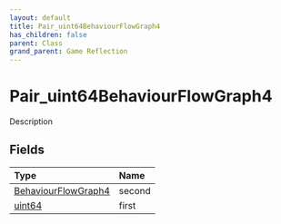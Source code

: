 ```yaml
---
layout: default
title: Pair_uint64BehaviourFlowGraph4
has_children: false
parent: Class
grand_parent: Game Reflection
---
```

# Pair_uint64BehaviourFlowGraph4
Description 

## Fields

| Type | Name |
|:-------------|:--------------|
| [BehaviourFlowGraph4](/docs/game-reflection/components/behaviour_flow_graph4) | second |
| [uint64](/docs/game-reflection/components/uint64) | first |

